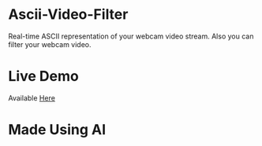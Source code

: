 # Ascii-Video-Filter
Real-time ASCII representation of your webcam video stream. Also you can filter your webcam video.

# Live Demo
Available [Here]()

# Made Using AI

